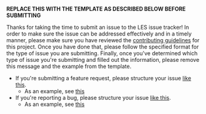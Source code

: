 **REPLACE THIS WITH THE TEMPLATE AS DESCRIBED BELOW BEFORE SUBMITTING**

Thanks for taking the time to submit an issue to the LES issue tracker! In order to make sure the issue can be addressed effectively and in a timely manner, please make sure you have reviewed the [contributing guidelines](https://github.com/cvchaparro/les/tree/master/.github/contributing.org) for this project. Once you have done that, please follow the specified format for the type of issue you are submitting. Finally, once you've determined which type of issue you're submitting and filled out the information, please remove this message and the example from the template.
- If you're submitting a feature request, please structure your issue [like this](https://github.com/cvchaparro/les/tree/master/.github/feature_request_template.md).
  - As an example, see [this](https://github.com/cvchaparro/les/tree/master/.github/example_feature_request.md)
- If you're reporting a bug, please structure your issue [like this](https://github.com/cvchaparro/les/tree/master/.github/bug_report_template.md).
  - As an example, see [this](https://github.com/cvchaparro/les/tree/master/.github/example_bug_report.md)
